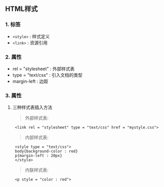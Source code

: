 ## HTML样式
### 1. 标签
- `<style>` : 样式定义
- `<link>` : 资源引用
### 2. 属性
- rel = "stylesheet" : 外部样式表
- type = "text/css" : 引入文档的类型
- margin-left : 边距
### 3. 属性
1. 三种样式表插入方法
	>外部样式表:
		
		<link rel = "stylesheet" type = "text/css" href = "mystyle.css">
	>内部样式表:

		<style type = "text/css">
		body{background-color : red}
		p{margin-left : 20px}
		</style>
	>内联样式表:

		<p style = "color : red">